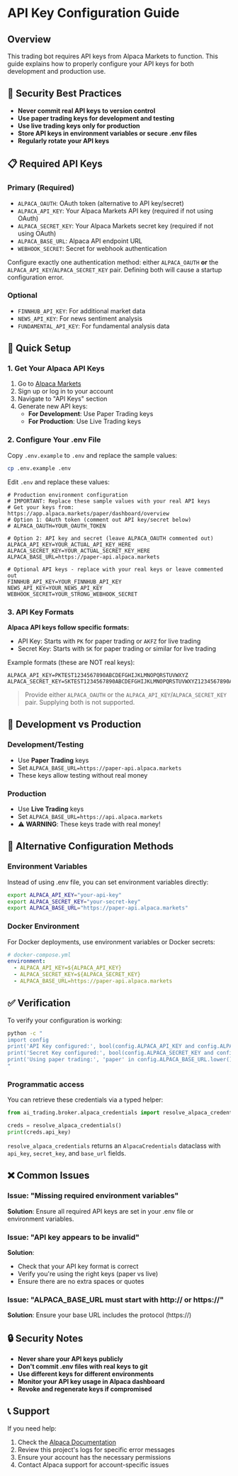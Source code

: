 # API Key Configuration Guide

## Overview

This trading bot requires API keys from Alpaca Markets to function. This guide explains how to properly configure your API keys for both development and production use.

## 🔐 Security Best Practices

- **Never commit real API keys to version control**
- **Use paper trading keys for development and testing**
- **Use live trading keys only for production**
- **Store API keys in environment variables or secure .env files**
- **Regularly rotate your API keys**

## 📋 Required API Keys

### Primary (Required)
- `ALPACA_OAUTH`: OAuth token (alternative to API key/secret)
- `ALPACA_API_KEY`: Your Alpaca Markets API key (required if not using OAuth)
- `ALPACA_SECRET_KEY`: Your Alpaca Markets secret key (required if not using OAuth)
- `ALPACA_BASE_URL`: Alpaca API endpoint URL
- `WEBHOOK_SECRET`: Secret for webhook authentication

Configure exactly one authentication method: either `ALPACA_OAUTH` **or** the
`ALPACA_API_KEY`/`ALPACA_SECRET_KEY` pair. Defining both will cause a startup
configuration error.

### Optional
- `FINNHUB_API_KEY`: For additional market data
- `NEWS_API_KEY`: For news sentiment analysis
- `FUNDAMENTAL_API_KEY`: For fundamental analysis data

## 🚀 Quick Setup

### 1. Get Your Alpaca API Keys

1. Go to [Alpaca Markets](https://app.alpaca.markets/paper/dashboard/overview)
2. Sign up or log in to your account
3. Navigate to "API Keys" section
4. Generate new API keys:
   - **For Development**: Use Paper Trading keys
   - **For Production**: Use Live Trading keys

### 2. Configure Your .env File

Copy `.env.example` to `.env` and replace the sample values:

```bash
cp .env.example .env
```

Edit `.env` and replace these values:

```env
# Production environment configuration
# IMPORTANT: Replace these sample values with your real API keys
# Get your keys from: https://app.alpaca.markets/paper/dashboard/overview
# Option 1: OAuth token (comment out API key/secret below)
# ALPACA_OAUTH=YOUR_OAUTH_TOKEN

# Option 2: API key and secret (leave ALPACA_OAUTH commented out)
ALPACA_API_KEY=YOUR_ACTUAL_API_KEY_HERE
ALPACA_SECRET_KEY=YOUR_ACTUAL_SECRET_KEY_HERE
ALPACA_BASE_URL=https://paper-api.alpaca.markets

# Optional API keys - replace with your real keys or leave commented out
FINNHUB_API_KEY=YOUR_FINNHUB_API_KEY
NEWS_API_KEY=YOUR_NEWS_API_KEY
WEBHOOK_SECRET=YOUR_STRONG_WEBHOOK_SECRET
```

### 3. API Key Formats

**Alpaca API keys follow specific formats:**
- API Key: Starts with `PK` for paper trading or `AKFZ` for live trading
- Secret Key: Starts with `SK` for paper trading or similar for live trading

Example formats (these are NOT real keys):
```
ALPACA_API_KEY=PKTEST1234567890ABCDEFGHIJKLMNOPQRSTUVWXYZ
ALPACA_SECRET_KEY=SKTEST1234567890ABCDEFGHIJKLMNOPQRSTUVWXYZ1234567890ABCD
```

> Provide either `ALPACA_OAUTH` or the `ALPACA_API_KEY`/`ALPACA_SECRET_KEY` pair. Supplying both is not supported.

## 🧪 Development vs Production

### Development/Testing
- Use **Paper Trading** keys
- Set `ALPACA_BASE_URL=https://paper-api.alpaca.markets`
- These keys allow testing without real money

### Production
- Use **Live Trading** keys  
- Set `ALPACA_BASE_URL=https://api.alpaca.markets`
- ⚠️ **WARNING**: These keys trade with real money!

## 🔧 Alternative Configuration Methods

### Environment Variables
Instead of using .env file, you can set environment variables directly:

```bash
export ALPACA_API_KEY="your-api-key"
export ALPACA_SECRET_KEY="your-secret-key"
export ALPACA_BASE_URL="https://paper-api.alpaca.markets"
```

### Docker Environment
For Docker deployments, use environment variables or Docker secrets:

```yaml
# docker-compose.yml
environment:
  - ALPACA_API_KEY=${ALPACA_API_KEY}
  - ALPACA_SECRET_KEY=${ALPACA_SECRET_KEY}
  - ALPACA_BASE_URL=https://paper-api.alpaca.markets
```

## ✅ Verification

To verify your configuration is working:

```bash
python -c "
import config
print('API Key configured:', bool(config.ALPACA_API_KEY and config.ALPACA_API_KEY != 'YOUR_ALPACA_API_KEY_HERE'))
print('Secret Key configured:', bool(config.ALPACA_SECRET_KEY and config.ALPACA_SECRET_KEY != 'YOUR_ALPACA_SECRET_KEY_HERE'))
print('Using paper trading:', 'paper' in config.ALPACA_BASE_URL.lower())
"
```

### Programmatic access

You can retrieve these credentials via a typed helper:

```py
from ai_trading.broker.alpaca_credentials import resolve_alpaca_credentials

creds = resolve_alpaca_credentials()
print(creds.api_key)
```

`resolve_alpaca_credentials` returns an `AlpacaCredentials` dataclass with `api_key`, `secret_key`, and `base_url` fields.

## ❌ Common Issues

### Issue: "Missing required environment variables"
**Solution**: Ensure all required API keys are set in your .env file or environment variables.

### Issue: "API key appears to be invalid"
**Solution**: 
- Check that your API key format is correct
- Verify you're using the right keys (paper vs live)
- Ensure there are no extra spaces or quotes

### Issue: "ALPACA_BASE_URL must start with http:// or https://"
**Solution**: Ensure your base URL includes the protocol (https://)

## 🔒 Security Notes

- **Never share your API keys publicly**
- **Don't commit .env files with real keys to git**
- **Use different keys for different environments**
- **Monitor your API key usage in Alpaca dashboard**
- **Revoke and regenerate keys if compromised**

## 📞 Support

If you need help:
1. Check the [Alpaca Documentation](https://alpaca.markets/docs/)
2. Review this project's logs for specific error messages
3. Ensure your account has the necessary permissions
4. Contact Alpaca support for account-specific issues
